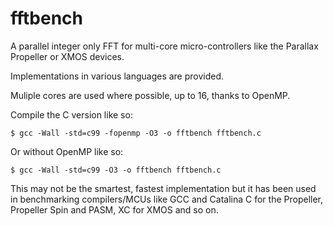 fftbench
========

A parallel integer only FFT for multi-core micro-controllers like the Parallax Propeller or XMOS devices.

Implementations in various languages are provided.

Muliple cores are used where possible, up to 16, thanks to OpenMP.

Compile the C version like so:

    $ gcc -Wall -std=c99 -fopenmp -O3 -o fftbench fftbench.c

Or without OpenMP like so:

    $ gcc -Wall -std=c99 -O3 -o fftbench fftbench.c

This may not be the smartest, fastest implementation but it has been used in benchmarking compilers/MCUs 
like GCC and Catalina C for the Propeller, Propeller Spin and PASM, XC for XMOS and so on.
